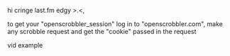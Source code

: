 hi cringe last.fm edgy >.<, 

to get your "openscrobbler_session" log in to "openscrobbler.com", make any scrobble request and get the "cookie" passed in the request

vid example
